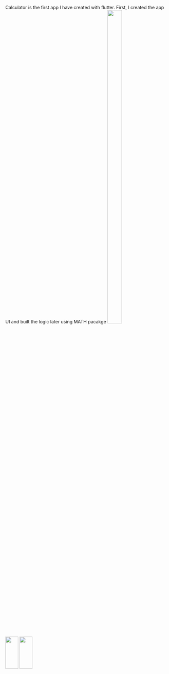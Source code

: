 Calculator is the first app I have created with flutter. First, I created the app UI and built the logic later using MATH pacakge
<img src="https://github.com/vyanky03/CalculatorApp/assets/99646164/9ac5ce8f-44e9-4641-8c61-aaeafa084396" width="30%" height="50%">
<img src="https://github.com/vyanky03/CalculatorApp/assets/99646164/933daba0-e110-41cd-b76f-7003cd17a057" width="40" height="100">
<img src="https://github.com/vyanky03/CalculatorApp/assets/99646164/aa7b9949-64aa-4f44-a30b-08d567aff4a1" width="40" height="100">
